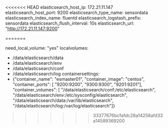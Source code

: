 <<<<<<< HEAD
elasticsearch_host_ip: 172.21.11.147
elasticsearch_host_port: 9200
elasticsearch_type_name: sensordata
elasticsearch_index_name: fluentd
elasticsearch_logstash_prefix: sensordata
elasticsearch_flush_interval: 10s
elasticsearch_url: "http://172.21.11.147:9200"

=======

need_local_volume: "yes"
localvolumes:
  - /data/elasticsearch/data
  - /data/elasticsearch/env
  - /data/elasticsearch/conf
  - /data/elasticsearch/log
containersettings:
 - {"container_name": "esmaster01", "container_image": "centos", "container_ports": [ "9200:9200", "9300:9300", "9201:9201"], "container_volumes": [ "/data/elasticsearch/conf:/etc/elasticsearch", "/data/elasticsearch/env:/etc/sysconfig/elasticsearch", "/data/elasticsearch/data:/var/lib/elasticsearch", "/data/elasticsearch/log:/var/log/elasticsearch"]}
 
 
 
>>>>>>> 33377676bcfafdc28a14258afd33a14589369200
